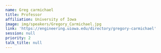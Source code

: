 ```yaml
---
name: Greg carmichael
title: Professor
affiliation: University of Iowa
image: img/speakers/Gregory_Carmichael.jpg
link: 'https://engineering.uiowa.edu/directory/gregory-carmichael'
session: null
priority: 2
talk_title: null
---
```








